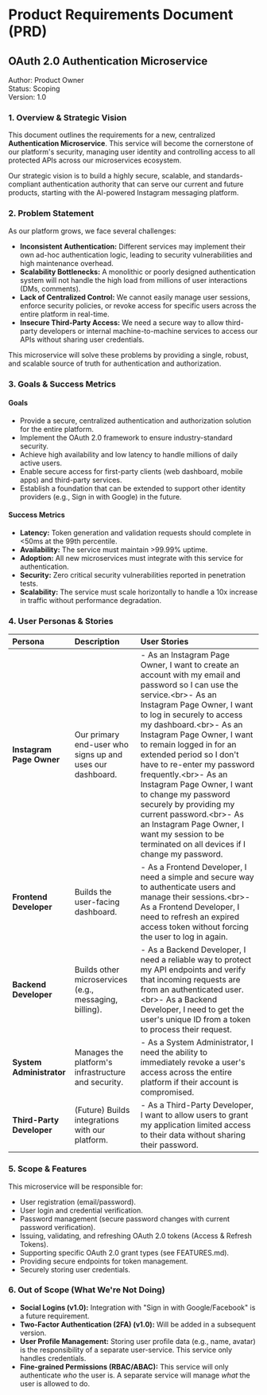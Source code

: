 # **Product Requirements Document (PRD)**

## **OAuth 2.0 Authentication Microservice**

Author: Product Owner  
Status: Scoping  
Version: 1.0

### **1\. Overview & Strategic Vision**

This document outlines the requirements for a new, centralized **Authentication Microservice**. This service will become the cornerstone of our platform's security, managing user identity and controlling access to all protected APIs across our microservices ecosystem.

Our strategic vision is to build a highly secure, scalable, and standards-compliant authentication authority that can serve our current and future products, starting with the AI-powered Instagram messaging platform.

### **2\. Problem Statement**

As our platform grows, we face several challenges:

* **Inconsistent Authentication:** Different services may implement their own ad-hoc authentication logic, leading to security vulnerabilities and high maintenance overhead.  
* **Scalability Bottlenecks:** A monolithic or poorly designed authentication system will not handle the high load from millions of user interactions (DMs, comments).  
* **Lack of Centralized Control:** We cannot easily manage user sessions, enforce security policies, or revoke access for specific users across the entire platform in real-time.  
* **Insecure Third-Party Access:** We need a secure way to allow third-party developers or internal machine-to-machine services to access our APIs without sharing user credentials.

This microservice will solve these problems by providing a single, robust, and scalable source of truth for authentication and authorization.

### **3\. Goals & Success Metrics**

#### **Goals**

* Provide a secure, centralized authentication and authorization solution for the entire platform.  
* Implement the OAuth 2.0 framework to ensure industry-standard security.  
* Achieve high availability and low latency to handle millions of daily active users.  
* Enable secure access for first-party clients (web dashboard, mobile apps) and third-party services.  
* Establish a foundation that can be extended to support other identity providers (e.g., Sign in with Google) in the future.

#### **Success Metrics**

* **Latency:** Token generation and validation requests should complete in \<50ms at the 99th percentile.  
* **Availability:** The service must maintain \>99.99% uptime.  
* **Adoption:** All new microservices must integrate with this service for authentication.  
* **Security:** Zero critical security vulnerabilities reported in penetration tests.  
* **Scalability:** The service must scale horizontally to handle a 10x increase in traffic without performance degradation.

### **4\. User Personas & Stories**

| Persona | Description | User Stories |
| :---- | :---- | :---- |
| **Instagram Page Owner** | Our primary end-user who signs up and uses our dashboard. | \- As an Instagram Page Owner, I want to create an account with my email and password so I can use the service.\<br\>- As an Instagram Page Owner, I want to log in securely to access my dashboard.\<br\>- As an Instagram Page Owner, I want to remain logged in for an extended period so I don't have to re-enter my password frequently.\<br\>- As an Instagram Page Owner, I want to change my password securely by providing my current password.\<br\>- As an Instagram Page Owner, I want my session to be terminated on all devices if I change my password. |
| **Frontend Developer** | Builds the user-facing dashboard. | \- As a Frontend Developer, I need a simple and secure way to authenticate users and manage their sessions.\<br\>- As a Frontend Developer, I need to refresh an expired access token without forcing the user to log in again. |
| **Backend Developer** | Builds other microservices (e.g., messaging, billing). | \- As a Backend Developer, I need a reliable way to protect my API endpoints and verify that incoming requests are from an authenticated user.\<br\>- As a Backend Developer, I need to get the user's unique ID from a token to process their request. |
| **System Administrator** | Manages the platform's infrastructure and security. | \- As a System Administrator, I need the ability to immediately revoke a user's access across the entire platform if their account is compromised. |
| **Third-Party Developer** | (Future) Builds integrations with our platform. | \- As a Third-Party Developer, I want to allow users to grant my application limited access to their data without sharing their password. |

### **5\. Scope & Features**

This microservice will be responsible for:

* User registration (email/password).  
* User login and credential verification.  
* Password management (secure password changes with current password verification).  
* Issuing, validating, and refreshing OAuth 2.0 tokens (Access & Refresh Tokens).  
* Supporting specific OAuth 2.0 grant types (see FEATURES.md).  
* Providing secure endpoints for token management.  
* Securely storing user credentials.

### **6\. Out of Scope (What We're Not Doing)**

* **Social Logins (v1.0):** Integration with "Sign in with Google/Facebook" is a future requirement.  
* **Two-Factor Authentication (2FA) (v1.0):** Will be added in a subsequent version.  
* **User Profile Management:** Storing user profile data (e.g., name, avatar) is the responsibility of a separate user-service. This service only handles credentials.  
* **Fine-grained Permissions (RBAC/ABAC):** This service will only authenticate *who* the user is. A separate service will manage *what* the user is allowed to do.
